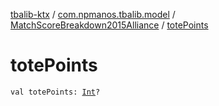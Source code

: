 [tbalib-ktx](../../index.md) / [com.npmanos.tbalib.model](../index.md) / [MatchScoreBreakdown2015Alliance](index.md) / [totePoints](./tote-points.md)

# totePoints

`val totePoints: `[`Int`](https://kotlinlang.org/api/latest/jvm/stdlib/kotlin/-int/index.html)`?`